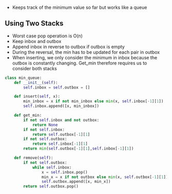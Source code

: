 - Keeps track of the minimum value so far but works like a queue

## Using Two Stacks 
- Worst case pop operation is O(n)
- Keep inbox and outbox
- Append inbox in reverse to outbox if outbox is empty
- During the reversal, the min has to be updated for each pair in outbox
- When inserting, we only consider the minimum in inbox because the outbox is constantly changing. Get_min therefore requires us to consider both stacks


```python
class min_queue:
	def __init__(self):
		self.inbox = self.outbox = []

	def insert(self, x):
		min_inbox = x if not min_inbox else min(x, self.inbox[-1][1])
		self.inbox.append([x, min_inbox])

	def get_min:
		if not self.inbox and not outbox:
			return None
		if not self.inbox:
			return self.outbox[-1][1]
		if not self.outbox:
			return self.inbox[-1][1]
		return min(self.outbox[-1][1],self.inbox[-1][1])

	def remove(self):
		if not self.outbox:
			while self.inbox:
				x = self.inbox.pop()
				min_x = x if not outbox else min(x, self.outbox[-1][1])
				self.outbox.append([x, min_x])
		return self.outbox.pop()
```